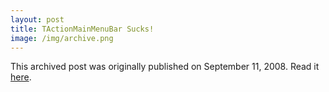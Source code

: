 ```yaml
---
layout: post
title: TActionMainMenuBar Sucks!
image: /img/archive.png
---
```

This archived post was originally published on September 11, 2008. Read it [here](/alex.ciobanu.org/index0e62-2.html).
